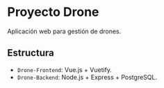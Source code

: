 # Proyecto Drone

Aplicación web para gestión de drones.

## Estructura
- `Drone-Frontend`: Vue.js + Vuetify.
- `Drone-Backend`: Node.js + Express + PostgreSQL.